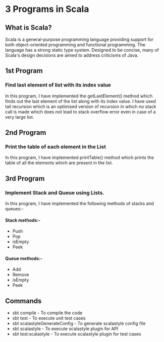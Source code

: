 # 3 Programs in Scala

## What is Scala?

Scala is a general-purpose programming language providing support for both object-oriented programming and functional programming. The language has a strong static type system. Designed to be concise, many of Scala's design decisions are aimed to address criticisms of Java.

## 1st Program
### Find last element of list with its index value
In this program, I have implemented the getLastElement() method which finds out the last element of the list along with its index value. I have used tail recursion which is an optimised version of recursion in which no stack call is made which does not lead to stack overflow error even in case of a very large list.

## 2nd Program
### Print the table of each element in the List
In this program, I have implemented printTable() method which prints the table of all the elements which are present in the list.

## 3rd Program
### Implement Stack and Queue using Lists.
In this program, I have implemented the following methods of stacks and queues:-
#### Stack methods:-
* Push
* Pop
* isEmpty
* Peek

#### Queue methods:-
* Add
* Remove
* isEmpty
* Peek

## Commands
* sbt compile - To compile the code
* sbt test - To execute unit test cases
* sbt scalastyleGenerateConfig - To generate scalastyle config file
* sbt scalastyle - To execute scalastyle plugin for API
* sbt test:scalastyle - To execute scalastyle plugin for test cases